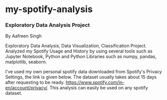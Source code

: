 # my-spotify-analysis
### Exploratory Data Analysis Project
By Aafreen Singh

Exploratory Data Analysis, Data Visualization, Classification Project.
Analyzed my Spotify Usage and History by using several tools such as Jupyter Notebook, Python and Python Libraries such as numpy, pandas, matplotlib, seaborn.

I've used my own personal spotify data downloaded from Spotify's Privacy Settings, the link is given below. The dataset usually takes about 15 days after requesting to be ready. 
https://www.spotify.com/in-en/account/privacy/. 
This analysis can easily be used on any spotify dataset.
